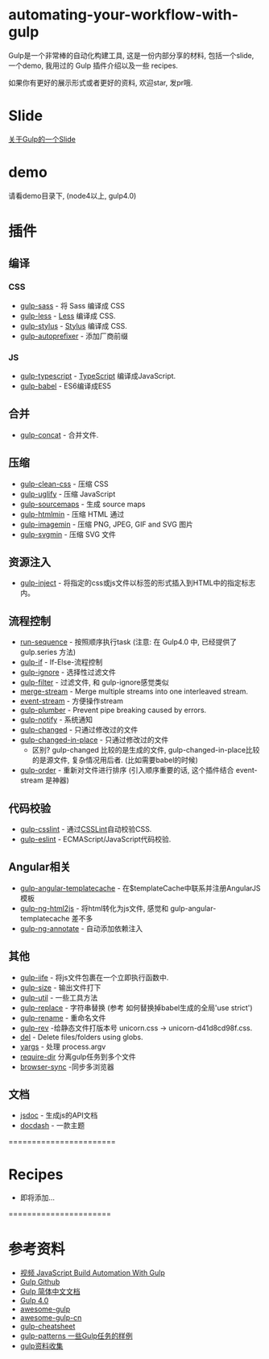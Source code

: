 # automating-your-workflow-with-gulp

Gulp是一个非常棒的自动化构建工具, 这是一份内部分享的材料, 包括一个slide, 一个demo, 我用过的 Gulp 插件介绍以及一些 recipes.

如果你有更好的展示形式或者更好的资料, 欢迎star, 发pr哦.

# Slide

[关于Gulp的一个Slide](http://slides.com/xy2/gulp/fullscreen)

# demo

请看demo目录下, (node4以上, gulp4.0)


# 插件

## 编译

### CSS
* [gulp-sass](https://github.com/dlmanning/gulp-sass) - 将 Sass 编译成 CSS
* [gulp-less](https://github.com/plus3network/gulp-less) - [Less](https://github.com/less/less.js) 编译成 CSS.
* [gulp-stylus](https://github.com/stevelacy/gulp-stylus) - [Stylus](https://github.com/stylus/stylus) 编译成 CSS.
* [gulp-autopreﬁxer](https://github.com/sindresorhus/gulp-autoprefixer) - 添加厂商前缀

### JS
* [gulp-typescript](https://github.com/ivogabe/gulp-typescript) - [TypeScript](https://github.com/Microsoft/TypeScript) 编译成JavaScript.
* [gulp-babel](https://github.com/babel/gulp-babel) - ES6编译成ES5 

## 合并
* [gulp-concat](https://github.com/contra/gulp-concat) - 合并文件.

## 压缩
* [gulp-clean-css](https://github.com/scniro/gulp-clean-css) - 压缩 CSS 
* [gulp-uglify](https://github.com/terinjokes/gulp-uglify) - 压缩 JavaScript 
* [gulp-sourcemaps](https://github.com/floridoo/gulp-sourcemaps) - 生成 source maps
* [gulp-htmlmin](https://github.com/jonschlinkert/gulp-htmlmin) - 压缩 HTML 通过 
* [gulp-imagemin](https://github.com/sindresorhus/gulp-imagemin) - 压缩 PNG, JPEG, GIF and SVG 图片 
* [gulp-svgmin](https://github.com/ben-eb/gulp-svgmin) - 压缩 SVG 文件


## 资源注入
* [gulp-inject](https://github.com/klei/gulp-inject) - 将指定的css或js文件以标签的形式插入到HTML中的指定标志内。

## 流程控制

* [run-sequence](https://github.com/OverZealous/run-sequence) - 按照顺序执行task (注意: 在 Gulp4.0 中, 已经提供了 gulp.series 方法)
* [gulp-if](https://github.com/robrich/gulp-if) - If-Else-流程控制
* [gulp-ignore](https://github.com/robrich/gulp-ignore) - 选择性过滤文件
* [gulp-filter](https://github.com/sindresorhus/gulp-filter) - 过滤文件, 和 gulp-ignore感觉类似
* [merge-stream](https://github.com/grncdr/merge-stream) - Merge multiple streams into one interleaved stream.
* [event-stream](https://github.com/dominictarr/event-stream) - 方便操作stream
* [gulp-plumber](https://github.com/floatdrop/gulp-plumber) - Prevent pipe breaking caused by errors.
* [gulp-notify](https://github.com/mikaelbr/gulp-notify) - 系统通知
* [gulp-changed](https://github.com/sindresorhus/gulp-changed) - 只通过修改过的文件
* [gulp-changed-in-place](https://github.com/alexgorbatchev/gulp-changed-in-place) - 只通过修改过的文件
	- 区别? gulp-changed 比较的是生成的文件, gulp-changed-in-place比较的是源文件, 复杂情况用后者. (比如需要babel的时候)
* [gulp-order](https://github.com/sirlantis/gulp-order) - 重新对文件进行排序 (引入顺序重要的话, 这个插件结合 event-stream 是神器)


## 代码校验
* [gulp-csslint](https://www.npmjs.com/package/gulp-csslint) - 通过[CSSLint](https://github.com/CSSLint/csslint)自动校验CSS.
* [gulp-eslint](https://github.com/adametry/gulp-eslint) - ECMAScript/JavaScript代码校验.

## Angular相关
* [gulp-angular-templatecache](https://github.com/miickel/gulp-angular-templatecache) - 在$templateCache中联系并注册AngularJS模板
* [gulp-ng-html2js](https://github.com/marklagendijk/gulp-ng-html2js) - 将html转化为js文件, 感觉和 gulp-angular-templatecache 差不多
* [gulp-ng-annotate](https://github.com/Kagami/gulp-ng-annotate) - 自动添加依赖注入

## 其他
* [gulp-iife](https://github.com/mariusschulz/gulp-iife) - 将js文件包裹在一个立即执行函数中.
* [gulp-size](https://github.com/sindresorhus/gulp-size) - 输出文件打下
* [gulp-util](https://github.com/gulpjs/gulp-util) - 一些工具方法
* [gulp-replace](https://github.com/lazd/gulp-replace) - 字符串替换 (参考 如何替换掉babel生成的全局'use strict')
* [gulp-rename](https://github.com/hparra/gulp-rename) - 重命名文件
* [gulp-rev](https://github.com/sindresorhus/gulp-rev) -给静态文件打版本号 unicorn.css → unicorn-d41d8cd98f.css.
* [del](https://github.com/sindresorhus/del) - Delete files/folders using globs.
* [yargs](https://github.com/yargs/yargs) - 处理 process.argv
* [require-dir](https://github.com/aseemk/requireDir) 分离gulp任务到多个文件
* [browser-sync](https://github.com/BrowserSync/browser-sync) -同步多浏览器

## 文档
* [jsdoc](https://github.com/jsdoc3/jsdoc) - 生成js的API文档
* [docdash](https://github.com/clenemt/docdash) - 一款主题 



=======================

# Recipes

+ 即将添加...

======================

# 参考资料

+ [视频 JavaScript Build Automation With Gulp](pan.baidu.com/s/1i56ObbB)
+ [Gulp Github](https://github.com/gulpjs/gulp)
+ [Gulp 简体中文文档](https://github.com/lisposter/gulp-docs-zh-cn)
+ [Gulp 4.0](https://github.com/gulpjs/gulp/blob/4.0/docs/API.md)
+ [awesome-gulp](https://github.com/alferov/awesome-gulp)
+ [awesome-gulp-cn](https://github.com/Pines-Cheng/awesome-gulp-cn)
+ [gulp-cheatsheet](https://github.com/osscafe/gulp-cheatsheet)
+ [gulp-patterns 一些Gulp任务的样例](https://github.com/johnpapa/gulp-patterns)
+ [gulp资料收集](https://github.com/Platform-CUF/use-gulp)
